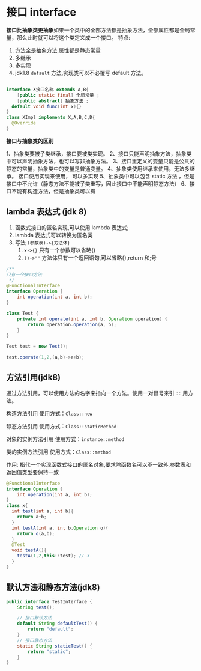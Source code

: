 # 接口 interface

**接口比抽象类更抽象**如果一个类中的全部方法都是抽象方法，全部属性都是全局常量，那么此时就可以将这个类定义成一个接口。
特点:

1. 方法全是抽象方法,属性都是静态常量
2. 多继承
3. 多实现
4. jdk1.8 `default` 方法,实现类可以不必覆写 default 方法。

```java

interface X接口名称 extends A,B{
	[public static final] 全局常量 ;
	[public abstract] 抽象方法 ;
  default void func(int x){}
}
class XImpl implements X,A,B,C,D{
  @Override
}
```

**接口与抽象类的区别**

1、抽象类要被子类继承，接口要被类实现。
2、接口只能声明抽象方法，抽象类中可以声明抽象方法，也可以写非抽象方法。
3、接口里定义的变量只能是公共的静态的常量，抽象类中的变量是普通变量。
4、抽象类使用继承来使用，无法多继承。 接口使用实现来使用， 可以多实现
5、抽象类中可以包含 static 方法 ，但是接口中不允许（静态方法不能被子类重写，因此接口中不能声明静态方法）
6、接口不能有构造方法，但是抽象类可以有

## lambda 表达式 (jdk 8)

1. 函数式接口的匿名实现,可以使用 lambda 表达式;
2. lambda 表达式可以转换为匿名类
3. 写法 `(参数表)->{方法体}`
   1. `x->{}` 只有一个参数可以省略()
   2. `()->""` 方法体只有一个返回语句,可以省略{},return 和;号

```java
/**
只有一个接口方法
 */
@FunctionalInterface
interface Operation {
    int operation(int a, int b);
}

class Test {
    private int operate(int a, int b, Operation operation) {
        return operation.operation(a, b);
    }
}

Test test = new Test();

test.operate(1,2,(a,b)->a+b);
```

## 方法引用(jdk8)

通过方法引用，可以使用方法的名字来指向一个方法。使用一对冒号来引 `::` 用方法。

构造方法引用
使用方式：`Class::new`

静态方法引用
使用方式：`Class::staticMethod`

对象的实例方法引用
使用方式：`instance::method`

类的实例方法引用
使用方式：`Class::method`

作用: 指代一个实现函数式接口的匿名对象,要求除函数名可以不一致外,参数表和返回值类型要保持一致

```java
@FunctionalInterface
interface Operation {
    int operation(int a, int b);
}
class x{
  int test(int a, int b){
    return a+b;
  }
  int testA(int a, int b,Operation o){
    return o(a,b);
  }
  @Test
  void testA(){
    testA(1,2,this::test); // 3
  }
}
```

## 默认方法和静态方法(jdk8)

```java
public interface TestInterface {
    String test();

    // 接口默认方法
    default String defaultTest() {
        return "default";
    }
    // 接口静态方法
    static String staticTest() {
        return "static";
    }
}
```
